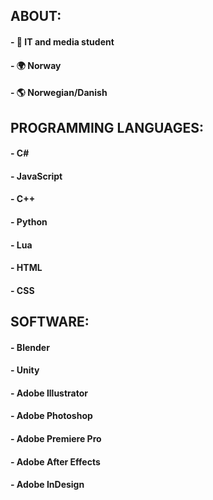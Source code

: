 ## ABOUT:
#### - 🏫 IT and media student<br>
#### - 🌍 Norway
#### - 🌎 Norwegian/Danish

## PROGRAMMING LANGUAGES:
#### - C#
#### - JavaScript
#### - C++
#### - Python
#### - Lua
#### - HTML
#### - CSS

## SOFTWARE:
#### - Blender
#### - Unity
#### - Adobe Illustrator
#### - Adobe Photoshop
#### - Adobe Premiere Pro
#### - Adobe After Effects
#### - Adobe InDesign

